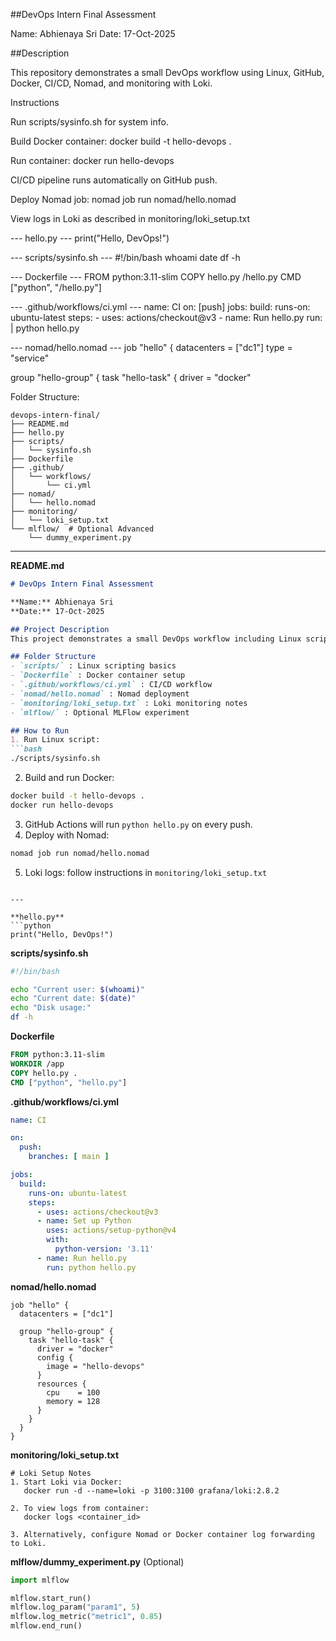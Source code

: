 ##DevOps Intern Final Assessment

Name: Abhienaya Sri Date: 17-Oct-2025

##Description

This repository demonstrates a small DevOps workflow using Linux, GitHub, Docker, CI/CD, Nomad, and monitoring with Loki.

Instructions

Run scripts/sysinfo.sh for system info.

Build Docker container: docker build -t hello-devops .

Run container: docker run hello-devops

CI/CD pipeline runs automatically on GitHub push.

Deploy Nomad job: nomad job run nomad/hello.nomad

View logs in Loki as described in monitoring/loki_setup.txt

--- hello.py --- print("Hello, DevOps!")

--- scripts/sysinfo.sh --- #!/bin/bash whoami date df -h

--- Dockerfile --- FROM python:3.11-slim COPY hello.py /hello.py CMD ["python", "/hello.py"]

--- .github/workflows/ci.yml --- name: CI on: [push] jobs: build: runs-on: ubuntu-latest steps: - uses: actions/checkout@v3 - name: Run hello.py run: | python hello.py

--- nomad/hello.nomad --- job "hello" { datacenters = ["dc1"] type = "service"

group "hello-group" { task "hello-task" { driver = "docker"


Folder Structure:

```
devops-intern-final/
├── README.md
├── hello.py
├── scripts/
│   └── sysinfo.sh
├── Dockerfile
├── .github/
│   └── workflows/
│       └── ci.yml
├── nomad/
│   └── hello.nomad
├── monitoring/
│   └── loki_setup.txt
└── mlflow/  # Optional Advanced
    └── dummy_experiment.py
```

---

**README.md**

````markdown
# DevOps Intern Final Assessment

**Name:** Abhienaya Sri  
**Date:** 17-Oct-2025  

## Project Description
This project demonstrates a small DevOps workflow including Linux scripting, Docker containerization, CI/CD with GitHub Actions, Nomad deployment, and Loki monitoring.

## Folder Structure
- `scripts/` : Linux scripting basics
- `Dockerfile` : Docker container setup
- `.github/workflows/ci.yml` : CI/CD workflow
- `nomad/hello.nomad` : Nomad deployment
- `monitoring/loki_setup.txt` : Loki monitoring notes
- `mlflow/` : Optional MLFlow experiment

## How to Run
1. Run Linux script:
```bash
./scripts/sysinfo.sh
````

2. Build and run Docker:

```bash
docker build -t hello-devops .
docker run hello-devops
```

3. GitHub Actions will run `python hello.py` on every push.
4. Deploy with Nomad:

```bash
nomad job run nomad/hello.nomad
```

5. Loki logs: follow instructions in `monitoring/loki_setup.txt`

````

---

**hello.py**
```python
print("Hello, DevOps!")
````

**scripts/sysinfo.sh**

```bash
#!/bin/bash

echo "Current user: $(whoami)"
echo "Current date: $(date)"
echo "Disk usage:"
df -h
```

**Dockerfile**

```dockerfile
FROM python:3.11-slim
WORKDIR /app
COPY hello.py .
CMD ["python", "hello.py"]
```

**.github/workflows/ci.yml**

```yaml
name: CI

on:
  push:
    branches: [ main ]

jobs:
  build:
    runs-on: ubuntu-latest
    steps:
      - uses: actions/checkout@v3
      - name: Set up Python
        uses: actions/setup-python@v4
        with:
          python-version: '3.11'
      - name: Run hello.py
        run: python hello.py
```

**nomad/hello.nomad**

```hcl
job "hello" {
  datacenters = ["dc1"]

  group "hello-group" {
    task "hello-task" {
      driver = "docker"
      config {
        image = "hello-devops"
      }
      resources {
        cpu    = 100
        memory = 128
      }
    }
  }
}
```

**monitoring/loki_setup.txt**

```
# Loki Setup Notes
1. Start Loki via Docker:
   docker run -d --name=loki -p 3100:3100 grafana/loki:2.8.2

2. To view logs from container:
   docker logs <container_id>

3. Alternatively, configure Nomad or Docker container log forwarding to Loki.
```

**mlflow/dummy_experiment.py** (Optional)

```python
import mlflow

mlflow.start_run()
mlflow.log_param("param1", 5)
mlflow.log_metric("metric1", 0.85)
mlflow.end_run()
```
